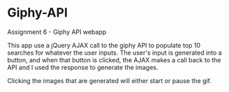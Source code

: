 # Giphy-API
Assignment 6 - Giphy API webapp

This app use a jQuery AJAX call to the giphy API to populate top 10 searches for whatever the user inputs. The user's input is generated into a button, and when that button is clicked, the AJAX makes a call back to the API and I used the response to generate the images.

Clicking the images that are generated will either start or pause the gif. 